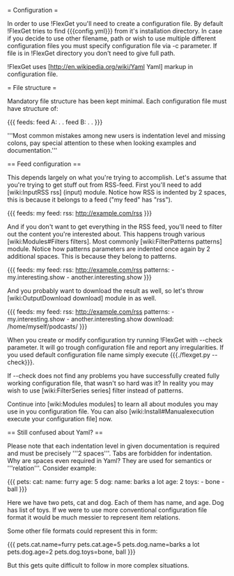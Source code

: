 = Configuration =

In order to use !FlexGet you'll need to create a configuration file. By default !FlexGet tries to find {{{config.yml}}} from it's installation directory. In case if you decide to use other filename, path or wish to use multiple different configuration files you must specify configuration file via -c parameter. If file is in !FlexGet directory you don't need to give full path.

!FlexGet uses [http://en.wikipedia.org/wiki/Yaml Yaml] markup in configuration file. 

= File structure =

Mandatory file structure has been kept minimal. Each configuration file must have structure of:

{{{
feeds:
  feed A:
    <feed configuration here>
    .
    .
  feed B:
    <feed configuration here>
    .
    .
}}}

'''Most common mistakes among new users is indentation level and missing colons, pay special attention to these when looking examples and documentation.'''

== Feed configuration ==

This depends largely on what you're trying to accomplish. Let's assume that you're trying to get stuff out from RSS-feed. First you'll need to add [wiki:InputRSS rss] (input) module. Notice how RSS is indented by 2 spaces, this is because it belongs to a feed ("my feed" has "rss").

{{{
feeds:
  my feed:
    rss: http://example.com/rss
}}}

And if you don't want to get everything in the RSS feed, you'll need to filter out the content you're interested about. This happens trough various [wiki:Modules#Filters filters]. Most commonly [wiki:FilterPatterns patterns] module. Notice how patterns parameters are indented once again by 2 additional spaces. This is because they belong to patterns.

{{{
feeds:
  my feed:
    rss: http://example.com/rss
    patterns:
      - my.interesting.show
      - another.interesting.show
}}}

And you probably want to download the result as well, so let's throw [wiki:OutputDownload download] module in as well.

{{{
feeds:
  my feed:
    rss: http://example.com/rss
    patterns:
      - my.interesting.show
      - another.interesting.show
    download: /home/myself/podcasts/
}}}

When you create or modify configuration try running !FlexGet with --check parameter. It will go trough configuration file and report any irregularities. If you used default configuration file name simply execute {{{./flexget.py --check}}}.

If --check does not find any problems you have successfully created fully working configuration file, that wasn't so hard was it? In reality you may wish to use [wiki:FilterSeries series] filter instead of patterns.

Continue into [wiki:Modules modules] to learn all about modules you may use in you configuration file. You can also [wiki:Install#Manualexecution execute your configuration file] now.

== Still confused about Yaml? ==

Please note that each indentation level in given documentation is required and must be precisely '''2 spaces'''. Tabs are forbidden for indentation. Why are spaces even required in Yaml? They are used for semantics or '''relation'''. Consider example:

{{{
pets:
  cat:
    name: furry
    age: 5
  dog:
    name: barks a lot
    age: 2
    toys:
      - bone
      - ball
}}}

Here we have two pets, cat and dog. Each of them has name, and age. Dog has list of toys. If we were to use more conventional configuration file format it would be much messier to represent item relations.

Some other file formats could represent this in form:

{{{
pets.cat.name=furry
pets.cat.age=5
pets.dog.name=barks a lot
pets.dog.age=2
pets.dog.toys=bone, ball
}}}

But this gets quite difficult to follow in more complex situations.